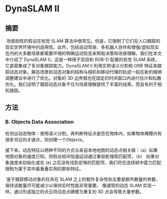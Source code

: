 # DynaSLAM II

## 摘要

​		场景刚性的假设在视觉 SLAM 算法中很常见。但是，它限制了它们在人口稠密的现实世界环境中的适用性。此外，包括自动驾驶、多机器人协作和增强/虚拟现实在内的大多数场景都需要环境的明确运动信息来帮助决策和场景理解。我们在本文中介绍了 DynaSLAM II，这是一种用于双目和 RGB-D 配置的视觉 SLAM 系统，它紧密集成了多对象跟踪能力。DynaSLAM II 利用实例语义分割和 ORB 特征来跟踪动态对象。静态场景和动态对象的结构与相机和移动代理的轨迹一起在新的捆绑调整建议中进行了优化。对象的 3D 边界框也在固定的时间窗口内进行估计和松散优化。我们证明了跟踪动态对象不仅为场景理解提供了丰富的线索，而且有利于相机跟踪。

## 方法

### B. Objects Data Association

​	检测出动态物体：使用语义分割。再判断特征点是否在物体内，如果物体掩模内有很多邻近的关键点，则创建一个Objects。

​	接下来，动态特征以两种不同的方式与来自本地地图的动态点相关联：（a）如果地图对象的速度已知，则假设帧间恒速运动通过重投影搜索匹配项，（b） 如果对象速度未初始化或在 (a) 之后没有找到足够的匹配项，我们将在连续帧中蛮力匹配限制为属于其中最重叠实例的那些特征。

​	鉴于跟踪移动对象的任务在 SLAM 之上的额外复杂性和主要是额外数量的参数，保持该数量尽可能减少以保持实时性能非常重要。 像通常的动态 SLAM 实现一样，通过形成独立的点云将动态点建模为重复的 3D 点会导致大量参数。